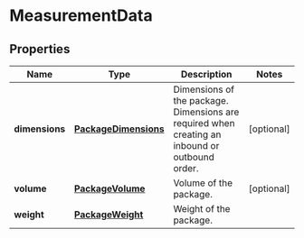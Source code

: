 
# MeasurementData

## Properties
Name | Type | Description | Notes
------------ | ------------- | ------------- | -------------
**dimensions** | [**PackageDimensions**](PackageDimensions.md) | Dimensions of the package. Dimensions are required when creating an inbound or outbound order. |  [optional]
**volume** | [**PackageVolume**](PackageVolume.md) | Volume of the package. |  [optional]
**weight** | [**PackageWeight**](PackageWeight.md) | Weight of the package. | 



